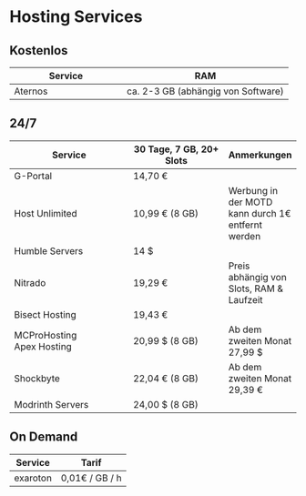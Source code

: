 # Hosting Services

## Kostenlos

<table><thead><tr><th width="182">Service</th><th>RAM</th></tr></thead><tbody><tr><td>Aternos</td><td>ca. 2-3 GB (abhängig von Software)</td></tr></tbody></table>

## 24/7

<table><thead><tr><th width="242">Service</th><th width="213">30 Tage, 7 GB, 20+ Slots</th><th>Anmerkungen</th></tr></thead><tbody><tr><td>G-Portal</td><td>14,70 €</td><td></td></tr><tr><td>Host Unlimited</td><td>10,99 € (8 GB)</td><td>Werbung in der MOTD kann durch 1€ entfernt werden</td></tr><tr><td>Humble Servers</td><td>14 $</td><td></td></tr><tr><td>Nitrado</td><td>19,29 €</td><td>Preis abhängig von Slots, RAM &#x26; Laufzeit</td></tr><tr><td>Bisect Hosting</td><td>19,43 €</td><td></td></tr><tr><td>MCProHosting<br>Apex Hosting</td><td>20,99 $ (8 GB)</td><td>Ab dem zweiten Monat 27,99 $</td></tr><tr><td>Shockbyte</td><td>22,04 € (8 GB)</td><td>Ab dem zweiten Monat 29,39 €</td></tr><tr><td>Modrinth Servers</td><td>24,00 $ (8 GB)</td><td></td></tr></tbody></table>

## On Demand

| Service  | Tarif          |
| -------- | -------------- |
| exaroton | 0,01€ / GB / h |



